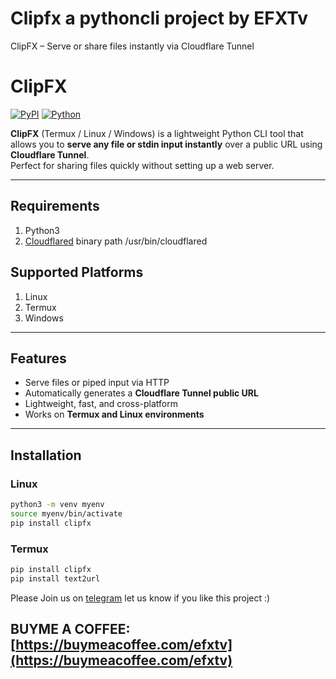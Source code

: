 # Clipfx a pythoncli project by EFXTv
ClipFX – Serve or share files instantly via Cloudflare Tunnel


# ClipFX

[![PyPI](https://img.shields.io/pypi/v/clipfx)](https://pypi.org/project/clipfx/)
[![Python](https://img.shields.io/pypi/pyversions/clipfx)](https://www.python.org/)



**ClipFX** (Termux / Linux / Windows) is a lightweight Python CLI tool that allows you to **serve any file or stdin input instantly** over a public URL using **Cloudflare Tunnel**.  
Perfect for sharing files quickly without setting up a web server.

---
## Requirements
1. Python3
2. [Cloudflared](https://github.com/cloudflare/cloudflared/releases) binary path /usr/bin/cloudflared

## Supported Platforms

1. Linux  
2. Termux  
3. Windows  

---

## Features

- Serve files or piped input via HTTP  
- Automatically generates a **Cloudflare Tunnel public URL**  
- Lightweight, fast, and cross-platform  
- Works on **Termux and Linux environments**  

---

## Installation

### Linux

```bash
python3 -m venv myenv
source myenv/bin/activate
pip install clipfx

```

### Termux 
```bash
pip install clipfx
pip install text2url
```

Please Join us on [telegram](https://t.me/efxtv) let us know if you like this project :)

## BUYME A COFFEE: [https://buymeacoffee.com/efxtv](https://buymeacoffee.com/efxtv)

